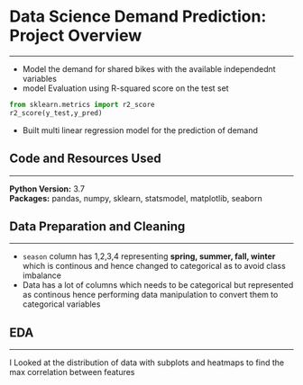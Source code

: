 # Data Science Demand Prediction: Project Overview
---
* Model the demand for shared bikes with the available independednt variables
* model Evaluation using R-squared score on the test set
```python
from sklearn.metrics import r2_score
r2_score(y_test,y_pred)
```
* Built multi linear regression model for the prediction of demand

## Code and Resources Used
---
**Python Version:** 3.7 <br>
**Packages:** pandas, numpy, sklearn, statsmodel, matplotlib, seaborn

## Data Preparation and Cleaning
---
* `season` column has 1,2,3,4 representing **spring, summer, fall, winter** which is continous and hence changed to categorical as to avoid class imbalance
* Data has a lot of columns which needs to be categorical but represented as continous hence performing data manipulation to convert them to categorical variables

## EDA
---
I Looked at the distribution of data with subplots and heatmaps to find the max correlation between features



